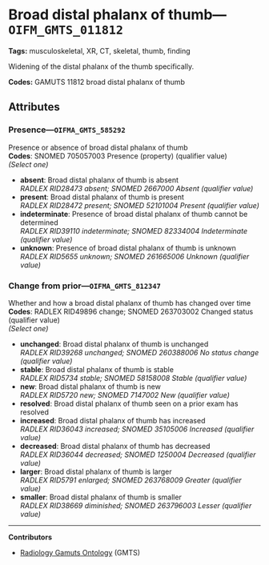 # Broad distal phalanx of thumb—`OIFM_GMTS_011812`

**Tags:** musculoskeletal, XR, CT, skeletal, thumb, finding

Widening of the distal phalanx of the thumb specifically.

**Codes:** GAMUTS 11812 broad distal phalanx of thumb

## Attributes

### Presence—`OIFMA_GMTS_585292`

Presence or absence of broad distal phalanx of thumb  
**Codes**: SNOMED 705057003 Presence (property) (qualifier value)  
*(Select one)*

- **absent**: Broad distal phalanx of thumb is absent  
_RADLEX RID28473 absent; SNOMED 2667000 Absent (qualifier value)_
- **present**: Broad distal phalanx of thumb is present  
_RADLEX RID28472 present; SNOMED 52101004 Present (qualifier value)_
- **indeterminate**: Presence of broad distal phalanx of thumb cannot be determined  
_RADLEX RID39110 indeterminate; SNOMED 82334004 Indeterminate (qualifier value)_
- **unknown**: Presence of broad distal phalanx of thumb is unknown  
_RADLEX RID5655 unknown; SNOMED 261665006 Unknown (qualifier value)_

### Change from prior—`OIFMA_GMTS_812347`

Whether and how a broad distal phalanx of thumb has changed over time  
**Codes**: RADLEX RID49896 change; SNOMED 263703002 Changed status (qualifier value)  
*(Select one)*

- **unchanged**: Broad distal phalanx of thumb is unchanged  
_RADLEX RID39268 unchanged; SNOMED 260388006 No status change (qualifier value)_
- **stable**: Broad distal phalanx of thumb is stable  
_RADLEX RID5734 stable; SNOMED 58158008 Stable (qualifier value)_
- **new**: Broad distal phalanx of thumb is new  
_RADLEX RID5720 new; SNOMED 7147002 New (qualifier value)_
- **resolved**: Broad distal phalanx of thumb seen on a prior exam has resolved  
- **increased**: Broad distal phalanx of thumb has increased  
_RADLEX RID36043 increased; SNOMED 35105006 Increased (qualifier value)_
- **decreased**: Broad distal phalanx of thumb has decreased  
_RADLEX RID36044 decreased; SNOMED 1250004 Decreased (qualifier value)_
- **larger**: Broad distal phalanx of thumb is larger  
_RADLEX RID5791 enlarged; SNOMED 263768009 Greater (qualifier value)_
- **smaller**: Broad distal phalanx of thumb is smaller  
_RADLEX RID38669 diminished; SNOMED 263796003 Lesser (qualifier value)_

---

**Contributors**

- [Radiology Gamuts Ontology](https://gamuts.net/) (GMTS)